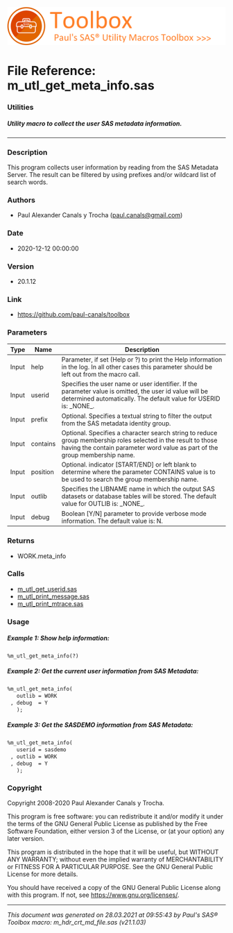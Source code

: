 ![../misc/images/doc_banner.png](../misc/images/doc_banner.png)
# 
# File Reference: m_utl_get_meta_info.sas

### Utilities

##### Utility macro to collect the user SAS metadata information.

***

### Description
This program collects user information by reading from the SAS Metadata Server. The result can be filtered by using prefixes and/or wildcard list of search words.

### Authors
* Paul Alexander Canals y Trocha (paul.canals@gmail.com)

### Date
* 2020-12-12 00:00:00

### Version
* 20.1.12

### Link
* https://github.com/paul-canals/toolbox

### Parameters
| Type | Name | Description |
| ---- | ---- | ----------- |
| Input | help | Parameter, if set (Help or ?) to print the Help information in the log. In all other cases this parameter should be left out from the macro call. |
| Input | userid | Specifies the user name or user identifier. If the parameter value is omitted, the user id value will be determined automatically. The default value for USERID is: \_NONE\_. |
| Input | prefix | Optional. Specifies a textual string to filter the output from the SAS metadata identity group. |
| Input | contains | Optional. Specifies a character search string to reduce group membership roles selected in the result to those having the contain parameter word value as part of the group membership name. |
| Input | position | Optional. indicator [START/END] or left blank to determine where the parameter CONTAINS value is to be used to search the group membership name. |
| Input | outlib | Specifies the LIBNAME name in which the output SAS datasets or database tables will be stored. The default value for OUTLIB is: \_NONE\_. |
| Input | debug | Boolean [Y/N] parameter to provide verbose mode information. The default value is: N. |

### Returns
* WORK.meta_info

### Calls
* [m_utl_get_userid.sas](m_utl_get_userid.md)
* [m_utl_print_message.sas](m_utl_print_message.md)
* [m_utl_print_mtrace.sas](m_utl_print_mtrace.md)

### Usage

##### Example 1: Show help information:
```sas
%m_utl_get_meta_info(?)
```

##### Example 2: Get the current user information from SAS Metadata:
```sas
%m_utl_get_meta_info(
   outlib = WORK
 , debug  = Y
   );
```

##### Example 3: Get the SASDEMO information from SAS Metadata:
```sas
%m_utl_get_meta_info(
   userid = sasdemo
 , outlib = WORK
 , debug  = Y
   );
```

### Copyright
Copyright 2008-2020 Paul Alexander Canals y Trocha. 
 
This program is free software: you can redistribute it and/or modify 
it under the terms of the GNU General Public License as published by 
the Free Software Foundation, either version 3 of the License, or 
(at your option) any later version. 
 
This program is distributed in the hope that it will be useful, 
but WITHOUT ANY WARRANTY; without even the implied warranty of 
MERCHANTABILITY or FITNESS FOR A PARTICULAR PURPOSE. See the 
GNU General Public License for more details. 
 
You should have received a copy of the GNU General Public License 
along with this program. If not, see <https://www.gnu.org/licenses/>. 


***
*This document was generated on 28.03.2021 at 09:55:43  by Paul's SAS&reg; Toolbox macro: m_hdr_crt_md_file.sas (v21.1.03)*
